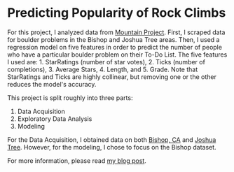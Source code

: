 # Predicting Popularity of Rock Climbs

For this project, I analyzed data from [Mountain Project](https://www.mountainproject.com). First, I scraped data for boulder problems in the Bishop and Joshua Tree areas. Then, I used a regression model on five features in order to predict the number of people who have a particular boulder problem on their To-Do List. The five features I used are: 1. StarRatings (number of star votes), 2. Ticks (number of completions), 3. Average Stars, 4. Length, and 5. Grade. Note that StarRatings and Ticks are highly collinear, but removing one or the other reduces the model's accuracy.

This project is split roughly into three parts:

1. Data Acquisition
2. Exploratory Data Analysis
3. Modeling

For the Data Acquisition, I obtained data on both [Bishop, CA](https://www.mountainproject.com/area/106064825/bishop-area) and [Joshua Tree](https://www.mountainproject.com/area/105720495/joshua-tree-national-park). However, for the modeling, I chose to focus on the Bishop dataset.

For more information, please read [my blog post](https://harrisonized.github.io/2019/04/23/predicting-popularity-of-rock-climbs-regression.html).